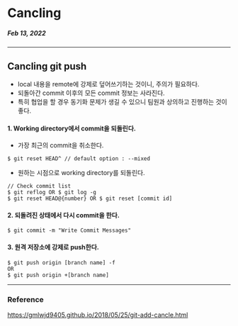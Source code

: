# Cancling

##### Feb 13, 2022

---

## Cancling git push

- local 내용을 remote에 강제로 덮어쓰기하는 것이니, 주의가 필요하다.
- 되돌아간 commit 이후의 모든 commit 정보는 사라진다.
- 특히 협업을 할 경우 동기화 문제가 생길 수 있으니 팀원과 상의하고 진행하는 것이 좋다.

#### 1. Working directory에서 commit을 되돌린다.

- 가장 최근의 commit을 취소한다.

```
$ git reset HEAD^ // default option : --mixed
```

- 원하는 시점으로 working directory를 되돌린다.

```
// Check commit list
$ git reflog OR $ git log -g
$ git reset HEAD@{number} OR $ git reset [commit id]
```

#### 2. 되돌려진 상태에서 다시 commit을 한다.

```
$ git commit -m "Write Commit Messages"
```

#### 3. 원격 저장소에 강제로 push한다.

```
$ git push origin [branch name] -f
OR
$ git push origin +[branch name]
```

---

### Reference

https://gmlwjd9405.github.io/2018/05/25/git-add-cancle.html
